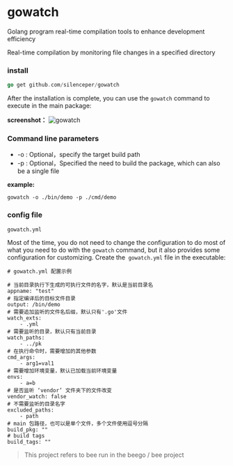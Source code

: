 # gowatch

Golang program real-time compilation tools to enhance development efficiency

Real-time compilation by monitoring file changes in a specified directory

### install

```go
go get github.com/silenceper/gowatch
```

After the installation is complete, you can use the `gowatch` command to execute in the main package:

**screenshot：**
![gowatch](./screenshot/gowatch.png)


### Command line parameters

- -o : Optional，specify the target build path
- -p : Optional，Specified the need to build the package, which can also be a single file

**example:**

`gowatch -o ./bin/demo -p ./cmd/demo`

### config file

`gowatch.yml`

Most of the time, you do not need to change the configuration to do most of what you need to do with the `gowatch` command, but it also provides some configuration for customizing. Create the` gowatch.yml` file in the executable:

```
# gowatch.yml 配置示例

# 当前目录执行下生成的可执行文件的名字，默认是当前目录名
appname: "test"
# 指定编译后的目标文件目录
output: /bin/demo
# 需要追加监听的文件名后缀，默认只有'.go'文件
watch_exts:
    - .yml
# 需要监听的目录，默认只有当前目录
watch_paths:
    - ../pk
# 在执行命令时，需要增加的其他参数
cmd_args:
    - arg1=val1
# 需要增加环境变量，默认已加载当前环境变量
envs:
    - a=b
# 是否监听 ‘vendor’ 文件夹下的文件改变
vendor_watch: false
# 不需要监听的目录名字
excluded_paths:
    - path
# main 包路径，也可以是单个文件，多个文件使用逗号分隔
build_pkg: ""
# build tags
build_tags: ""

```




>This project refers to bee run in the beego / bee project
